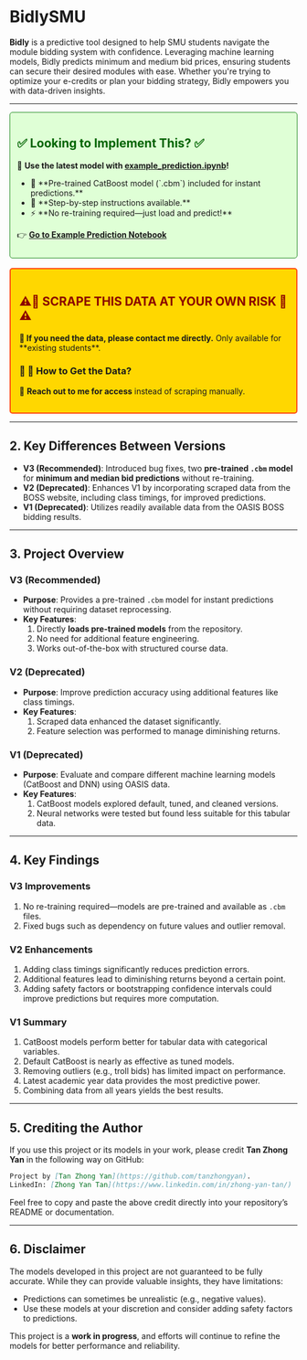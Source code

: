 # **BidlySMU**

**Bidly** is a predictive tool designed to help SMU students navigate the module bidding system with confidence. Leveraging machine learning models, Bidly predicts minimum and medium bid prices, ensuring students can secure their desired modules with ease. Whether you're trying to optimize your e-credits or plan your bidding strategy, Bidly empowers you with data-driven insights.

---

<div style="background-color:#DFFFD6; padding:12px; border-radius:5px; border: 1px solid #228B22;">
  <h2 style="color:#006400;">✅ Looking to Implement This? ✅</h2>
  <p>🚀 <strong>Use the latest model with <a href="example_prediction.ipynb">example_prediction.ipynb</a>!</strong></p>
  <ul>
    <li>📌 **Pre-trained CatBoost model (`.cbm`) included for instant predictions.**</li>
    <li>🔧 **Step-by-step instructions available.**</li>
    <li>⚡ **No re-training required—just load and predict!**</li>
  </ul>
  <p>👉 <a href="example_prediction.ipynb"><strong>Go to Example Prediction Notebook</strong></a></p>
</div>

<br>

<div style="background-color:#FFD700; padding:15px; border-radius:5px; border: 2px solid #FF4500;">
    
  <h2 style="color:#8B0000;">⚠️🚨 SCRAPE THIS DATA AT YOUR OWN RISK 🚨⚠️</h2>
  
  <p><strong>📌 If you need the data, please contact me directly.</strong> Only available for **existing students**.</p>

  <h3>🔗 📩 How to Get the Data?</h3>
  <p>📨 <strong>Reach out to me for access</strong> instead of scraping manually.</p>

</div>

---

## **2. Key Differences Between Versions**
- **V3 (Recommended)**: Introduced bug fixes, two **pre-trained `.cbm` model** for **minimum and median bid predictions** without re-training.
- **V2 (Deprecated)**: Enhances V1 by incorporating scraped data from the BOSS website, including class timings, for improved predictions.
- **V1 (Deprecated)**: Utilizes readily available data from the OASIS BOSS bidding results.

---

## **3. Project Overview**

### **V3 (Recommended)**
- **Purpose**: Provides a pre-trained `.cbm` model for instant predictions without requiring dataset reprocessing.
- **Key Features**:
  1. Directly **loads pre-trained models** from the repository.
  2. No need for additional feature engineering.
  3. Works out-of-the-box with structured course data.

### **V2** (Deprecated)
- **Purpose**: Improve prediction accuracy using additional features like class timings.
- **Key Features**:
  1. Scraped data enhanced the dataset significantly.
  2. Feature selection was performed to manage diminishing returns.

### **V1** (Deprecated)
- **Purpose**: Evaluate and compare different machine learning models (CatBoost and DNN) using OASIS data.
- **Key Features**:
  1. CatBoost models explored default, tuned, and cleaned versions.
  2. Neural networks were tested but found less suitable for this tabular data.
---

## **4. Key Findings**

### **V3 Improvements**
1. No re-training required—models are pre-trained and available as `.cbm` files.
2. Fixed bugs such as dependency on future values and outlier removal.

### **V2 Enhancements**
1. Adding class timings significantly reduces prediction errors.
2. Additional features lead to diminishing returns beyond a certain point.
3. Adding safety factors or bootstrapping confidence intervals could improve predictions but requires more computation.

### **V1 Summary**
1. CatBoost models perform better for tabular data with categorical variables.
2. Default CatBoost is nearly as effective as tuned models.
3. Removing outliers (e.g., troll bids) has limited impact on performance.
4. Latest academic year data provides the most predictive power.
5. Combining data from all years yields the best results.

---

## **5. Crediting the Author**

If you use this project or its models in your work, please credit **Tan Zhong Yan** in the following way on GitHub:

```markdown
Project by [Tan Zhong Yan](https://github.com/tanzhongyan).  
LinkedIn: [Zhong Yan Tan](https://www.linkedin.com/in/zhong-yan-tan/)
```

Feel free to copy and paste the above credit directly into your repository’s README or documentation.

---

## **6. Disclaimer**

The models developed in this project are not guaranteed to be fully accurate. While they can provide valuable insights, they have limitations:
- Predictions can sometimes be unrealistic (e.g., negative values).
- Use these models at your discretion and consider adding safety factors to predictions.

This project is a **work in progress**, and efforts will continue to refine the models for better performance and reliability.